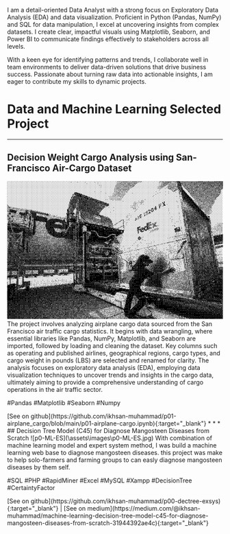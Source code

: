 I am a detail-oriented Data Analyst with a strong focus on Exploratory Data Analysis (EDA) and data visualization. Proficient in Python (Pandas, NumPy) and SQL for data manipulation, I excel at uncovering insights from complex datasets. I create clear, impactful visuals using Matplotlib, Seaborn, and Power BI to communicate findings effectively to stakeholders across all levels.

With a keen eye for identifying patterns and trends, I collaborate well in team environments to deliver data-driven solutions that drive business success. Passionate about turning raw data into actionable insights, I am eager to contribute my skills to dynamic projects.<br>

# Data and Machine Learning Selected Project
* * *
## Decision Weight Cargo Analysis using San-Francisco Air-Cargo Dataset
![p1-airplane_cargo](\assets\images\p01_airplane_cargo.png)
The project involves analyzing airplane cargo data sourced from the San Francisco air traffic cargo statistics. It begins with data wrangling, where essential libraries like Pandas, NumPy, Matplotlib, and Seaborn are imported, followed by loading and cleaning the dataset. Key columns such as operating and published airlines, geographical regions, cargo types, and cargo weight in pounds (LBS) are selected and renamed for clarity. The analysis focuses on exploratory data analysis (EDA), employing data visualization techniques to uncover trends and insights in the cargo data, ultimately aiming to provide a comprehensive understanding of cargo operations in the air traffic sector.
<br>
<p class="tag">#Pandas #Matplotlib #Seaborn #Numpy</p>
[See on github](https://github.com/ikhsan-muhammad/p01-airplane_cargo/blob/main/p01-airplane-cargo.ipynb){:target="_blank"}
* * *
## Decision Tree Model (C45) for Diagnose Mangosteen Diseases from Scratch
![p0-ML-ES](\assets\images\p0-ML-ES.jpg)
With combination of machine learning model and expert system method, I was build a machine learning web base to diagnose mangosteen diseases. this project was make to help solo-farmers and farming groups to can easly diagnose mangosteen diseases by them self.
<br>
<p class="tag">#SQL #PHP #RapidMiner #Excel #MySQL #Xampp #DecisionTree #CertaintyFactor</p>
[See on github](https://github.com/ikhsan-muhammad/p00-dectree-exsys){:target="_blank"} | [See on medium](https://medium.com/@ikhsan-muhammad/machine-learning-decision-tree-model-c45-for-diagnose-mangosteen-diseases-from-scratch-31944392ae4c){:target="_blank"}